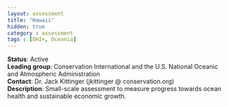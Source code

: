 ```yaml
---
layout: assessment
title: "Hawaii"
hidden: true
category : assessment
tags : [OHI+, Oceania]
---
```


**Status**: Active  
**Leading group**: Conservation International and the U.S. National Oceanic and Atmospheric Administration  
**Contact**: Dr. Jack Kittinger (jkittinger @ conservation.org)  
**Description**: Small-scale assessment to measure progress towards ocean health and sustainable economic growth.  
